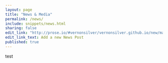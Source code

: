 ```yaml
---
layout: page
title: "News & Media"
permalink: /news/
include: snippets/news.html
sharing: false
edit_link: "http://prose.io/#vernonsilver/vernonsilver.github.io/new/master/_posts"
edit_link_text: Add a new News Post
published: true
---
```


test